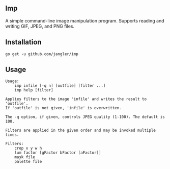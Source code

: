 Imp
---
A simple command-line image manipulation program. Supports reading and
writing GIF, JPEG, and PNG files.

Installation
------------
	go get -u github.com/jangler/imp

Usage
-----
	Usage:
		imp infile [-q n] [outfile] [filter ...]
		imp help [filter]

	Applies filters to the image 'infile' and writes the result to 'outfile'.
	If 'outfile' is not given, 'infile' is overwritten.

	The -q option, if given, controls JPEG quality (1-100). The default is 100.

	Filters are applied in the given order and may be invoked multiple times.

	Filters:
		crop x y w h
		lum factor [gFactor bFactor [aFactor]]
		mask file
		palette file
